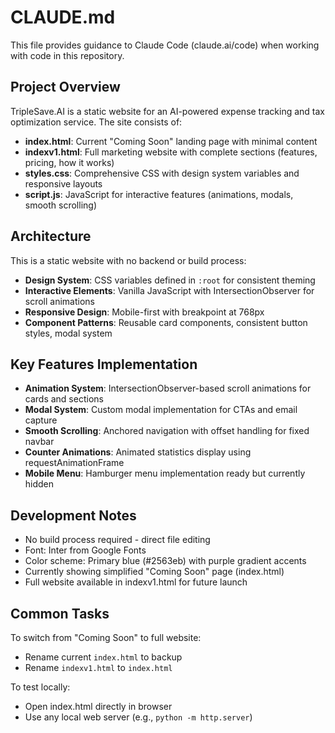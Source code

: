 # CLAUDE.md

This file provides guidance to Claude Code (claude.ai/code) when working with code in this repository.

## Project Overview

TripleSave.AI is a static website for an AI-powered expense tracking and tax optimization service. The site consists of:

- **index.html**: Current "Coming Soon" landing page with minimal content
- **indexv1.html**: Full marketing website with complete sections (features, pricing, how it works)
- **styles.css**: Comprehensive CSS with design system variables and responsive layouts
- **script.js**: JavaScript for interactive features (animations, modals, smooth scrolling)

## Architecture

This is a static website with no backend or build process:

- **Design System**: CSS variables defined in `:root` for consistent theming
- **Interactive Elements**: Vanilla JavaScript with IntersectionObserver for scroll animations
- **Responsive Design**: Mobile-first with breakpoint at 768px
- **Component Patterns**: Reusable card components, consistent button styles, modal system

## Key Features Implementation

- **Animation System**: IntersectionObserver-based scroll animations for cards and sections
- **Modal System**: Custom modal implementation for CTAs and email capture
- **Smooth Scrolling**: Anchored navigation with offset handling for fixed navbar
- **Counter Animations**: Animated statistics display using requestAnimationFrame
- **Mobile Menu**: Hamburger menu implementation ready but currently hidden

## Development Notes

- No build process required - direct file editing
- Font: Inter from Google Fonts
- Color scheme: Primary blue (#2563eb) with purple gradient accents
- Currently showing simplified "Coming Soon" page (index.html)
- Full website available in indexv1.html for future launch

## Common Tasks

To switch from "Coming Soon" to full website:
- Rename current `index.html` to backup
- Rename `indexv1.html` to `index.html`

To test locally:
- Open index.html directly in browser
- Use any local web server (e.g., `python -m http.server`)
